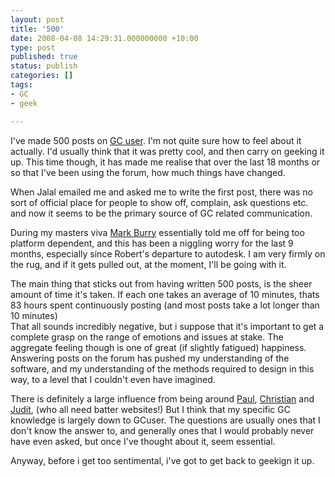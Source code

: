 ```yaml
---
layout: post
title: '500'
date: 2008-04-08 14:29:31.000000000 +10:00
type: post
published: true
status: publish
categories: []
tags:
- GC
- geek

---
```

<p>I've made 500 posts on <a href="http://gcuser.com/Forum/tabid/151/forumid/13/threadid/2286/scope/posts/language/en-US/Default.aspx" target="_blank">GC user</a>. I'm not quite sure how to feel about it actually. I'd usually think that it was pretty cool, and then carry on geeking it up. This time though, it has made me realise that over the last 18 months or so that I've been using the forum, how much things have changed. </p>
<p>When Jalal emailed me and asked me to write the first post, there was no sort of official place for people to show off, complain, ask questions etc. and now it seems to be the primary source of GC related communication.</p>
<p>During my masters viva <a href="http://www.sial.rmit.edu.au/People/mburry.php" target="_blank">Mark Burry</a> essentially told me off for being too platform dependent, and this has been a niggling worry for the last 9 months, especially since Robert's departure to autodesk. I am very firmly on the rug, and if it gets pulled out, at the moment, I'll be going with it.</p>
<p>The main thing that sticks out from having written 500 posts, is the sheer amount of time it's taken. If each one takes an average of 10 minutes, thats 83 hours spent continuously posting (and most posts take a lot longer than 10 minutes)<br />
That all sounds incredibly negative, but i suppose that it's important to get a complete grasp on the range of emotions and issues at stake. The aggregate feeling though is one of great (if slightly fatigued) happiness. Answering posts on the forum has pushed my understanding of the software, and my understanding of the methods required to design in this way, to a level that I couldn't even have imagined.</p>
<p>There is definitely a large influence from being around <a href="http://www.cs.bham.ac.uk/~wbl/biblio/gp-html/PaulSCoates.html" title="paul you really must get a wikipedia page!" target="_blank">Paul</a>, <a href="http://www.uel.ac.uk/ceca/gallery/index.htm" title="and you christian" target="_blank">Christian</a> and <a href="http://www.smartgeometry2008.com/bios/kimpian.asp" target="_blank">Judit</a>, (who all need batter websites!) But I think that my specific GC knowledge is largely down to GCuser. The questions are usually ones that I don't know the answer to, and generally ones that I would probably never have even asked, but once I've thought about it, seem essential.</p>
<p>Anyway, before i get too sentimental, i've got to get back to geekign it up.</p>
